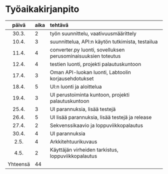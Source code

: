 # Työaikakirjanpito

| päivä | aika | tehtävä  |
| :----:|:-----| :-----|
| 30.3. | 2    | työn suunnittelu, vaativuusmäärittely |
| 10.4. | 3    | suunnittelua, API:n käytön tutkimista, testailua |
| 11.4. | 4    | converter.py luonti, sovelluksen perusominaisuuksien toteutus |
| 12.4. | 4    | testien luonti, projekti palautuskuntoon |
| 17.4. | 3    | Oman API-luokan luonti, Labtoolin korjausehdotukset |
| 18.4. | 5    | UI:n luonti ja aloittelua |
| 19.4. | 3    | UI perustoiminta kuntoon, projekti palautuskuntoon |
| 25.4. | 3    | UI parannuksia, lisää testejä |
| 26.4. | 5    | UI lisää parannuksia, lisää testejä ja release |
| 27.4. | 2    | Sekvenssikaavio ja loppuviikkopalautus |
| 30.4. | 4    | UI parannuksia |
| 2.5. | 4    | Arkkitehtuurikuvaus |
| 4.5. | 2    | Käyttäjän virheiden tarkistus, loppuviikkopalautus |
| Yhteensä | 44 |
